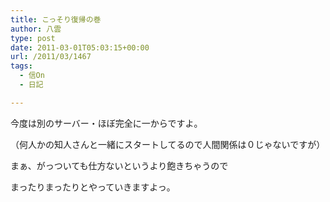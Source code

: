 ```yaml
---
title: こっそり復帰の巻
author: 八雲
type: post
date: 2011-03-01T05:03:15+00:00
url: /2011/03/1467
tags:
  - 信On
  - 日記

---
```

今度は別のサーバー・ほぼ完全に一からですよ。
  
（何人かの知人さんと一緒にスタートしてるので人間関係は０じゃないですが）
  
まぁ、がっついても仕方ないというより飽きちゃうので
  
まったりまったりとやっていきますよっ。
